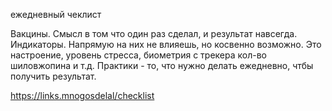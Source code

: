 ежедневный чеклист

Вакцины. Смысл в том что один раз сделал, и результат навсегда.
Индикаторы. Напрямую на них не влияешь, но косвенно возможно. Это настроение, уровень стресса, биометрия с трекера кол-во шиловжопина и т.д.
Практики - то, что нужно делать ежедневно, чтбы получить результат.

https://links.mnogosdelal/checklist

